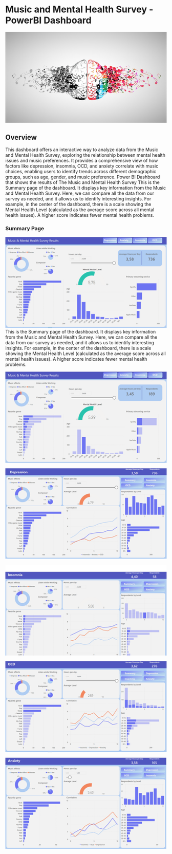 # Music and Mental Health Survey - PowerBI Dashboard
![logo](https://github.com/Andrii-Klipailo/Power-BI-Dashboard/blob/main/screenshots/music_and_mental_health.jpg)
## Overview
This dashboard offers an interactive way to analyze data from the Music and Mental Health Survey, exploring the relationship between mental health issues and music preferences. It provides a comprehensive view of how factors like depression, insomnia, OCD, and anxiety correlate with music choices, enabling users to identify trends across different demographic groups, such as age, gender, and music preference.
Power BI Dashboard that shows the results of The Music and Mental Health Survey
This is the Summary page of the dashboard. It displays key information from the Music and Mental Health Survey.
Here, we can compare all the data from our survey as needed, and it allows us to identify interesting insights.
For example, in the center of the dashboard, there is a scale showing the Mental Health Level (calculated as the average score across all mental health issues).
A higher score indicates fewer mental health problems.
### Summary Page
![Page1](https://github.com/Andrii-Klipailo/Power-BI-Dashboard/blob/main/screenshots/screenshot_1.png)
This is the Summary page of the dashboard. It displays key information from the Music and Mental Health Survey.
Here, we can compare all the data from our survey as needed, and it allows us to identify interesting insights.
For example, in the center of the dashboard, there is a scale showing the Mental Health Level (calculated as the average score across all mental health issues).
A higher score indicates fewer mental health problems.


![Page2](https://github.com/Andrii-Klipailo/Power-BI-Dashboard/blob/main/screenshots/screenshot_2.png)

![Page3](https://github.com/Andrii-Klipailo/Power-BI-Dashboard/blob/main/screenshots/screenshot_3.png)

![Page4](https://github.com/Andrii-Klipailo/Power-BI-Dashboard/blob/main/screenshots/screenshot_4.png)

![Page5](https://github.com/Andrii-Klipailo/Power-BI-Dashboard/blob/main/screenshots/screenshot_5.png)

![Page6](https://github.com/Andrii-Klipailo/Power-BI-Dashboard/blob/main/screenshots/screenshot_6.png)
